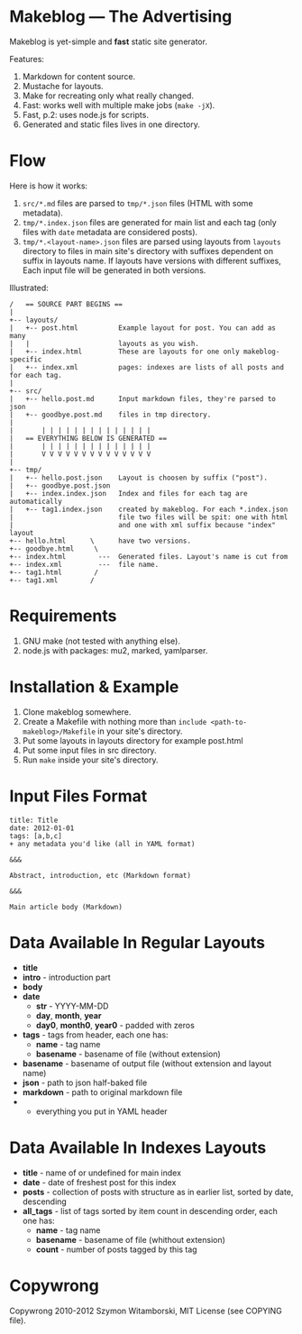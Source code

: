 # Makeblog — The Advertising

Makeblog is yet-simple and **fast** static site generator.

Features:

1. Markdown for content source.
2. Mustache for layouts.
3. Make for recreating only what really changed.
4. Fast: works well with multiple make jobs (`make -jX`).
5. Fast, p.2: uses node.js for scripts.
6. Generated and static files lives in one directory.

# Flow

Here is how it works:

1. `src/*.md` files are parsed to `tmp/*.json` files (HTML with some metadata).
2. `tmp/*.index.json` files are generated for main list and each tag (only files with `date` metadata are considered posts).
3. `tmp/*.<layout-name>.json` files are parsed using layouts from `layouts` directory to files in main site's directory with suffixes dependent on suffix in layouts name. If layouts have versions with different suffixes, Each input file will be generated in both versions.

Illustrated:

    /   == SOURCE PART BEGINS ==
    |
    +-- layouts/
    |   +-- post.html          Example layout for post. You can add as many
    |   |                      layouts as you wish.
    |   +-- index.html         These are layouts for one only makeblog-specific
    |   +-- index.xml          pages: indexes are lists of all posts and for each tag.
    |
    +-- src/
    |   +-- hello.post.md      Input markdown files, they're parsed to json
    |   +-- goodbye.post.md    files in tmp directory. 
    |
    |       | | | | | | | | | | | | | |
    |   == EVERYTHING BELOW IS GENERATED ==
    |       | | | | | | | | | | | | | |
    |       V V V V V V V V V V V V V V
    |
    +-- tmp/
    |   +-- hello.post.json    Layout is choosen by suffix ("post").
    |   +-- goodbye.post.json
    |   +-- index.index.json   Index and files for each tag are automatically
    |   +-- tag1.index.json    created by makeblog. For each *.index.json 
    |                          file two files will be spit: one with html
    |                          and one with xml suffix because "index" layout
    +-- hello.html      \      have two versions.
    +-- goodbye.html     \     
    +-- index.html        ---  Generated files. Layout's name is cut from
    +-- index.xml         ---  file name.
    +-- tag1.html        /     
    +-- tag1.xml        /

# Requirements

1. GNU make (not tested with anything else).
2. node.js with packages: mu2, marked, yamlparser.
    
# Installation & Example

1. Clone makeblog somewhere.
2. Create a Makefile with nothing more than `include <path-to-makeblog>/Makefile` in your site's directory.
3. Put some layouts in layouts directory for example post.html
4. Put some input files in src directory.
5. Run `make` inside your site's directory.

# Input Files Format

    title: Title
    date: 2012-01-01
    tags: [a,b,c]
    + any metadata you'd like (all in YAML format)

    &&&

    Abstract, introduction, etc (Markdown format)

    &&&

    Main article body (Markdown)

# Data Available In Regular Layouts

- **title**
- **intro** - introduction part
- **body**
- **date**
  - **str** - YYYY-MM-DD
  - **day**, **month**, **year**
  - **day0**, **month0**, **year0** - padded with zeros
- **tags** - tags from header, each one has:
  - **name** - tag name
  - **basename** - basename of file (without extension)
- **basename** - basename of output file (without extension and layout name)
- **json** - path to json half-baked file
- **markdown** - path to original markdown file
- + everything you put in YAML header

# Data Available In Indexes Layouts

- **title** - name of or undefined for main index
- **date** - date of freshest post for this index
- **posts** - collection of posts with structure as in earlier list, sorted by date, descending
- **all_tags** - list of tags sorted by item count in descending order, each one has:
  - **name** - tag name
  - **basename** - basename of file (whithout extension)
  - **count** - number of posts tagged by this tag

# Copywrong

Copywrong 2010-2012 Szymon Witamborski, MIT License (see COPYING file).